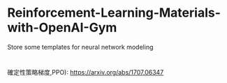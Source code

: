 # Reinforcement-Learning-Materials-with-OpenAI-Gym
Store some templates for neural network modeling


#
確定性策略梯度,PPO): https://arxiv.org/abs/1707.06347
